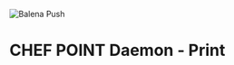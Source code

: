 ![Balena Push](https://github.com/ChefPoint/daemon-print/workflows/Balena%20Push/badge.svg?branch=master)

# CHEF POINT Daemon - Print
